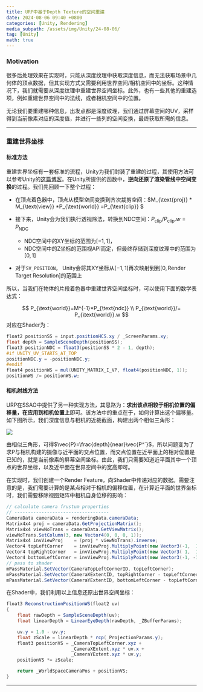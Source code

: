 ```yaml
---
title: URP中基于Depth Texture的空间重建
date: 2024-08-06 09:40 +0800
categories: [Unity, Rendering]
media_subpath: /assets/img/Unity/24-08-06/
tag: [Unity]
math: true
---
```


### Motivation

很多后处理效果在实现时，只能从深度纹理中获取深度信息，而无法获取场景中几何体的顶点数据，但其实现方式又需要利用世界空间/相机空间中的坐标。这种情况下，我们就需要从深度纹理中重建世界空间坐标。此外，也有一些其他的重建选项，例如重建世界空间中的法线，或者相机空间中的位置。

无论我们要重建哪种信息，出发点都是深度纹理，我们通过屏幕空间的UV，采样得到当前像素对应的深度值，并进行一些列的空间变换，最终获取所需的信息。

---

### 重建世界坐标

#### 标准方法

重建世界坐标有一套标准的流程，Unity为我们封装了重建的过程，其使用方法可以参考Unity的[这篇博客](https://docs.unity3d.com/Packages/com.unity.render-pipelines.universal@14.0/manual/writing-shaders-urp-reconstruct-world-position.html)。在Unity所提供的函数中，**逆向还原了渲染管线中空间变换**的过程。我们先回顾一下整个过程：

- 在顶点着色器中，顶点从模型空间变换到齐次裁剪空间：$M_{\text{proj}} * M_{\text{view}} *P_{\text{world}} =P_{\text{clip}} $
- 接下来，Unity会为我们执行透视除法，转换到NDC空间：$P_{\text{clip}} / P_{\text{clip}}.w=P_{\text{NDC}}$
  - NDC空间中的XY坐标的范围为$[-1, 1]$，
  - NDC空间中的Z坐标的范围视API而定，但最终存储到深度纹理中的范围为$[0, 1]$

- 对于`SV_POSITION`， Unity会将其XY坐标从$[-1, 1]$再次映射到到$[0,\text{Render Target Resolution}]$的范围上

所以，当我们在物体的片段着色器中重建世界空间坐标时，可以使用下面的数学表达式：


$$
P_{\text{world}}=M^{-1}*P_{\text{ndc}} \\
P_{\text{world}}/= P_{\text{world}}.w
$$
对应在Shader为：

```glsl
float2 positionSS = input.positionHCS.xy / _ScreenParams.xy;
float depth = SampleSceneDepth(positionSS);
float3 positionNDC = float3(positionSS * 2 - 1, depth);
#if UNITY_UV_STARTS_AT_TOP
positionNDC.y = -positionNDC.y;
#endif
float4 positionWS = mul(UNITY_MATRIX_I_VP, float4(positionNDC, 1));
positionWS /= positionWS.w;
```

#### 相机射线方法

URP在SSAO中提供了另一种实现方法，其思路为：**求出该点相较于相机位置的偏移量，在应用到相机位置上**即可。该方法中的重点在于，如何计算出这个偏移量。如下图所示，我们深度信息与相机的近裁截面，构建出两个相似三角形：

![](20250102184528.jpg)

由相似三角形，可得$\vec{P}=\frac{depth}{near}\vec{P^`}$，所以问题变为了求P与相机构建的摄像与近平面的交点位置，而交点位置在近平面上的相对位置是已知的，就是当前像素的屏幕空间坐标。由此，我们只需要知道近平面其中一个顶点的世界坐标，以及近平面在世界空间中的宽高即可。

在实现时，我们创建一个Render Feature，向Shader中传递对应的数据。需要注意的是，我们需要计算的是某点相对于相机的偏移位置，在计算近平面的世界坐标时，我们需要移除视图矩阵中相机自身位移的影响：

```c#
// calculate camera frustum properties
// -----------------------------------
CameraData cameraData = renderingData.cameraData;
Matrix4x4 proj = cameraData.GetProjectionMatrix();
Matrix4x4 viewNoTrans = cameraData.GetViewMatrix();
viewNoTrans.SetColumn(3, new Vector4(0, 0, 0, 1));
Matrix4x4 invViewProj    = (proj * viewNoTrans).inverse;
Vector4 topLeftCorner    = invViewProj.MultiplyPoint(new Vector3(-1,  1, -1));
Vector4 topRightCorner   = invViewProj.MultiplyPoint(new Vector3( 1,  1, -1));
Vector4 bottomLeftCorner = invViewProj.MultiplyPoint(new Vector3(-1, -1, -1));
// pass to shader
mPassMaterial.SetVector(CameraTopLeftCornerID, topLeftCorner);
mPassMaterial.SetVector(CameraXExtentID, topRightCorner - topLeftCorner);
mPassMaterial.SetVector(CameraYExtentID, bottomLeftCorner - topLeftCorner);
```

在Shader中，我们利用以上信息还原出世界空间坐标：

```glsl
float3 ReconstructionPositionWS(float2 uv)
{
    float rawDepth = SampleSceneDepth(uv);
    float linearDepth = LinearEyeDepth(rawDepth, _ZBufferParams);

    uv.y = 1.0 - uv.y;
    float zScale = linearDepth * rcp(_ProjectionParams.y);
    float3 positionVS = _CameraTopLeftCorner.xyz +
                        _CameraXExtent.xyz * uv.x +
                        _CameraYExtent.xyz * uv.y;
    positionVS *= zScale;

    return _WorldSpaceCameraPos + positionVS;
}
```

---

